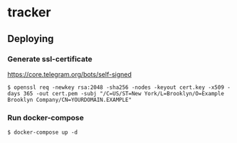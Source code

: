 # tracker
## Deploying
### Generate ssl-certificate
https://core.telegram.org/bots/self-signed
```
$ openssl req -newkey rsa:2048 -sha256 -nodes -keyout cert.key -x509 -days 365 -out cert.pem -subj "/C=US/ST=New York/L=Brooklyn/O=Example Brooklyn Company/CN=YOURDOMAIN.EXAMPLE"
```
### Run docker-compose
```
$ docker-compose up -d
```
